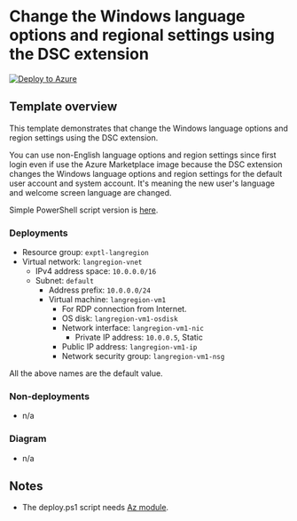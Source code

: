 # Change the Windows language options and regional settings using the DSC extension

[![Deploy to Azure](https://aka.ms/deploytoazurebutton)](https://portal.azure.com/#create/Microsoft.Template/uri/https%3A%2F%2Fraw.githubusercontent.com%2Ftksh164%2Fazure-demo-scripts-templates%2Fmaster%2Farm-templates%2Fwin-lang-region-config%2Ftemplate.json)

## Template overview

This template demonstrates that change the Windows language options and region settings using the DSC extension.

You can use non-English language options and region settings since first login even if use the Azure Marketplace image because the DSC extension changes the Windows language options and region settings for the default user account and system account. It's meaning the new user's language and welcome screen language are changed.

Simple PowerShell script version is [here](https://github.com/tksh164/change-windows-language-regional-settings).

### Deployments

- Resource group: `exptl-langregion`
- Virtual network: `langregion-vnet`
    - IPv4 address space: `10.0.0.0/16`
    - Subnet: `default`
        - Address prefix: `10.0.0.0/24`
        - Virtual machine: `langregion-vm1`
            - For RDP connection from Internet.
            - OS disk: `langregion-vm1-osdisk`
            - Network interface: `langregion-vm1-nic`
                - Private IP address: `10.0.0.5`, Static
            - Public IP address: `langregion-vm1-ip`
            - Network security group: `langregion-vm1-nsg`

All the above names are the default value.

### Non-deployments

- n/a

### Diagram

- n/a

## Notes

- The deploy.ps1 script needs [Az module](https://www.powershellgallery.com/packages/Az/).
